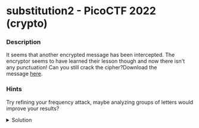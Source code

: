# substitution2 - PicoCTF 2022 (crypto)
### Description
It seems that another encrypted message has been intercepted. The encryptor seems to have learned their lesson though and now there isn't any punctuation! Can you still crack the cipher?Download the message [here](https://artifacts.picoctf.net/c/112/message.txt).
### Hints
Try refining your frequency attack, maybe analyzing groups of letters would improve your results?

<details>
<summary>Solution</summary>
You would usually solve something like this using statistical analysis for letters and groups of letters. 
Knowing that the text is English we can assume that the most common letter is also the most common letter in English text.
Same goes for groups of letters. This would also be easier if we had spaces and punctuation.
If you promise you understand all that I'll let you use [quipqiup](https://quipqiup.com/) so it can do all that for you. (select statistics in the drop down)
Final flag: `picoCTF{N6R4M_4N41Y515_15_73D10U5_8E1BF808}`
</details>
